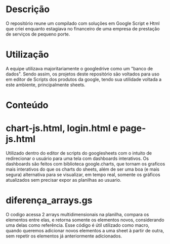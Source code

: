 # Descrição

O repositório reune um compilado com soluções em Google Script e Html 
que criei enquanto estagiava no financeiro de uma empresa de prestação de serviços
de pequeno porte.

# Utilização

A equipe utilizava majoritariamente o googledrive como um "banco de dados".
Sendo assim, os projetos deste repositório são voltados para uso em editor de Scripts 
dos produtos da google, tendo sua utilidade voltada a este ambiente, principalmente sheets.

# Conteúdo 

# chart-js.html, login.html e page-js.html
 Utilizado dentro do editor de scripts do googlesheets com o intuito de redirecionar 
 o usuário para uma tela com dashboards interativos. Os dashboards são feitos com biblioteca google.charts, que tornam
 os graficos mais interativos do que os charts do sheets, além de ser uma boa (e mais segura) alternativa para se visualizar, 
 em tempo real, somente os gráficos atualizados sem precisar expor as planilhas ao usuario.
 
# diferença_arrays.gs
 O codigo acessa 2 arrays multidimensionais na planilha, compara os elementos entre elas,
 e retorna somente os elementos novos, considerando uma delas como referência.
 Esse código é útil utilizado como macro, quando queremos adicionar novos elementos
 a uma sheet à partir de outra, sem repetir os elementos já anteriormente adicionados.
 








